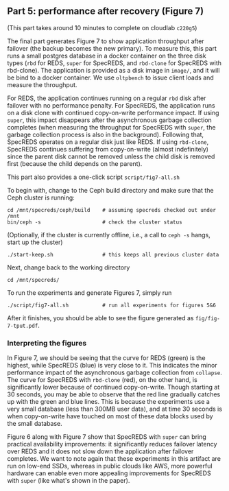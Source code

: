 ## Part 5: performance after recovery (Figure 7)

(This part takes around 10 minutes to complete on cloudlab `c220g5`)

The final part generates Figure 7 to show application throughput after failover (the backup becomes the new primary). To measure this, this part runs a small postgres database in a docker container on the three disk types (`rbd` for REDS, `super` for SpecREDS, and `rbd-clone` for SpecREDS with rbd-clone). The application is provided as a disk image in `image/`, and it will be bind to a docker container. We use `oltpbench` to issue client loads and measure the throughput.

For REDS, the application continues running on a regular `rbd` disk after failover with no performance penalty. For SpecREDS, the application runs on a disk clone with continued copy-on-write performance impact. If using `super`, this impact disappears after the asynchronous garbage collection completes (when measuring the throughput for SpecREDS with `super`, the garbage collection process is also in the background). Following that, SpecREDS operates on a regular disk just like REDS. If using `rbd-clone`, SpecREDS continues suffering from copy-on-write (almost indefinitely) since the parent disk cannot be removed unless the child disk is removed first (because the child depends on the parent).

This part also provides a one-click script `script/fig7-all.sh`

To begin with, change to the Ceph build directory and make sure that the Ceph cluster is running:

	cd /mnt/specreds/ceph/build    # assuming specreds checked out under /mnt
	bin/ceph -s                    # check the cluster status


(Optionally, if the cluster is currently offline, i.e., a call to `ceph -s` hangs, start up the cluster)

	./start-keep.sh                # this keeps all previous cluster data


Next, change back to the working directory

	cd /mnt/specreds/


To run the experiments and generate Figures 7, simply run

	./script/fig7-all.sh           # run all experiments for figures 5&6

After it finishes, you should be able to see the figure generated as `fig/fig-7-tput.pdf`.


### Interpreting the figures

In Figure 7, we should be seeing that the curve for REDS (green) is the highest, while SpecREDS (blue) is very close to it. This indicates the minor performance impact of the asynchronous garbage collection from `collapse`. The curve for SpecREDS with `rbd-clone` (red), on the other hand, is significantly lower because of continued copy-on-write. Though starting at 30 seconds, you may be able to observe that the red line gradually catches up with the green and blue lines. This is because the experiments use a very small database (less than 300MB user data), and at time 30 seconds is when copy-on-write have touched on most of these data blocks used by the small database.

Figure 6 along with Figure 7 show that SpecREDS with `super` can bring practical availability improvements: it significantly reduces failover latency over REDS and it does not slow down the application after failover completes. We want to note again that these experiments in this artifact are run on low-end SSDs, whereas in public clouds like AWS, more powerful hardware can enable even more appealing improvements for SpecREDS with `super` (like what's shown in the paper).
